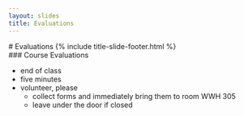 ```yaml
---
layout: slides
title: Evaluations 
---
```


<section markdown="block" class="title-slide">
#  Evaluations
{% include title-slide-footer.html %}
</section>

<section markdown="block">
###  Course Evaluations

* end of class
* five minutes
* volunteer, please
	* collect forms and immediately bring them to room WWH 305
	* leave under the door if closed
</section>
